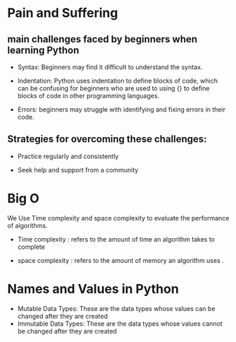 
# Pain and Suffering

## main challenges faced by beginners when learning Python

* Syntax: Beginners may find it difficult to understand the syntax.

* Indentation: Python uses indentation to define blocks of code, which can be confusing for beginners who are used to using  {} to define blocks of code in other programming languages.

* Errors: beginners may struggle with identifying and fixing errors in their code.

## Strategies for overcoming these challenges:

* Practice regularly and consistently

* Seek help and support from a community


# Big O

We Use Time complexity and space complexity to evaluate the performance of algorithms. 

* Time complexity : refers to the amount of time an algorithm takes to complete 

* space complexity :  refers to the amount of memory an algorithm uses .


# Names and Values in Python

* Mutable Data Types: These are the data types whose values can be changed after they are created
* Immutable Data Types: These are the data types whose values cannot be changed after they are created
